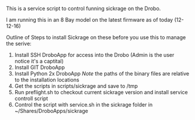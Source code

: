 This is a service script to control funning sickrage on the Drobo.

I am running this in an 8 Bay model on the latest firmware as of today (12-12-16)

Outline of Steps to install Sickrage on these before you use this to manage the serive:

1. Install SSH DroboApp for access into the Drobo (Admin is the user notice it's a captital)
2. Install GIT DroboApp
3. Install Python 2x DroboApp 
	*Note* the paths of the binary files are relative to the installation locations 
4. Get the scripts in scripts/sickrage and save to /tmp
5. Run preflight.sh to checkout current sickrage version and install service controll script
6. Control the script with service.sh in the sickrage folder in ~/Shares/DroboApps/sickrage


